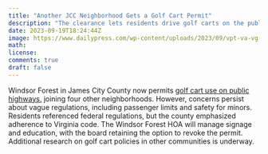 ```yaml
---
title: "Another JCC Neighborhood Gets a Golf Cart Permit"
description: "The clearance lets residents drive golf carts on the public highways, but the rules are unclear."
date: 2023-09-19T18:24:44Z
image: https://www.dailypress.com/wp-content/uploads/2023/09/vpt-va-vg-biz1-1128-va0113798059-20201124.jpg?w=767
math: 
license: 
comments: true
draft: false
---
```


Windsor Forest in James City County now permits [golf cart use on public highways,](https://www.dailypress.com/2023/09/15/another-neighborhood-is-approved-for-golf-cart-use-in-james-city-county/) joining four other neighborhoods. However, concerns persist about vague regulations, including passenger limits and safety for minors. Residents referenced federal regulations, but the county emphasized adherence to Virginia code. The Windsor Forest HOA will manage signage and education, with the board retaining the option to revoke the permit. Additional research on golf cart policies in other communities is underway.
